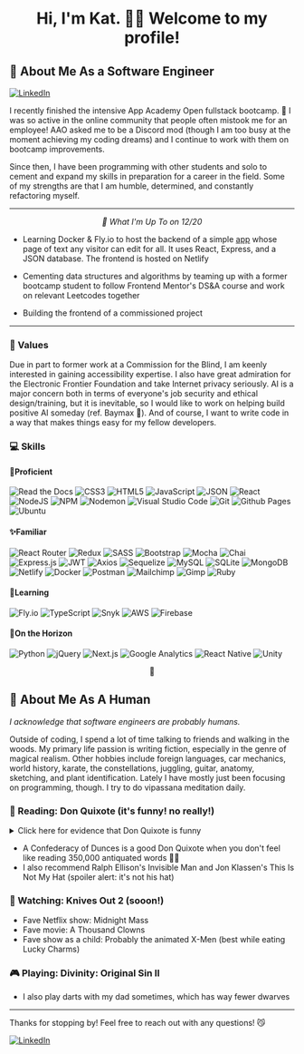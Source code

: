 <h1 align="center">Hi, I'm Kat. 🙋‍♀️ Welcome to my profile!</h1>

<h2>🤖 About Me As a Software Engineer</h2>

<a href="https://linkedin.com/in/katherine-peace" target="blank"> ![LinkedIn](https://img.shields.io/badge/linkedin-%230077B5.svg?style=for-the-badge&logo=linkedin&logoColor=white) </a> 

I recently finished the intensive App Academy Open fullstack bootcamp. 🏅 I was so active in the online community that people often mistook me for an employee! AAO asked me to be a Discord mod (though I am too busy at the moment achieving my coding dreams) and I continue to work with them on bootcamp improvements.


Since then, I have been programming with other students and solo to cement and expand my skills in preparation for a career in the field. Some of my strengths are that I am humble, determined, and constantly refactoring myself.

---

*<p align="center">📆 What I'm Up To on 12/20</p>*

- Learning Docker & Fly.io to host the backend of a simple [app](https://github.com/ktpeace/milkwall) whose page of text any visitor can edit for all. It uses React, Express, and a JSON database. The frontend is hosted on Netlify

- Cementing data structures and algorithms by teaming up with a former bootcamp student to follow Frontend Mentor's DS&A course and work on relevant Leetcodes together

- Building the frontend of a commissioned project

---


<h3>💟 Values</h3>

Due in part to former work at a Commission for the Blind, I am keenly interested in gaining accessibility expertise. I also have great admiration for the Electronic Frontier Foundation and take Internet privacy seriously. AI is a major concern both in terms of everyone's job security and ethical design/training, but it is inevitable, so I would like to work on helping build positive AI someday (ref. Baymax 💙). And of course, I want to write code in a way that makes things easy for my fellow developers.

<h3 align="left">💻 Skills</h3>

<h4 align="left">🌟Proficient</h4>

![Read the Docs](https://img.shields.io/badge/Read%20the%20Docs-8CA1AF.svg?style=for-the-badge&logo=Read-the-Docs&logoColor=white)
![CSS3](https://img.shields.io/badge/css3-%231572B6.svg?style=for-the-badge&logo=css3&logoColor=white)
![HTML5](https://img.shields.io/badge/html5-%23E34F26.svg?style=for-the-badge&logo=html5&logoColor=white)
![JavaScript](https://img.shields.io/badge/javascript-%23323330.svg?style=for-the-badge&logo=javascript&logoColor=%23F7DF1E)
![JSON](https://img.shields.io/badge/JSON-000000.svg?style=for-the-badge&logo=JSON&logoColor=white)
![React](https://img.shields.io/badge/react-%2320232a.svg?style=for-the-badge&logo=react&logoColor=%2361DAFB)
![NodeJS](https://img.shields.io/badge/node.js-6DA55F?style=for-the-badge&logo=node.js&logoColor=white)
![NPM](https://img.shields.io/badge/NPM-%23000000.svg?style=for-the-badge&logo=npm&logoColor=white)
![Nodemon](https://img.shields.io/badge/Nodemon-76D04B.svg?style=for-the-badge&logo=Nodemon&logoColor=white)
![Visual Studio Code](https://img.shields.io/badge/Visual%20Studio%20Code-0078d7.svg?style=for-the-badge&logo=visual-studio-code&logoColor=white)
![Git](https://img.shields.io/badge/git-%23F05033.svg?style=for-the-badge&logo=git&logoColor=white)
![Github Pages](https://img.shields.io/badge/GitHub%20Pages-222222.svg?style=for-the-badge&logo=GitHub-Pages&logoColor=white)
![Ubuntu](https://img.shields.io/badge/Ubuntu-E95420?style=for-the-badge&logo=ubuntu&logoColor=white)

<h4 align="left">✨Familiar</h4>

![React Router](https://img.shields.io/badge/React_Router-CA4245?style=for-the-badge&logo=react-router&logoColor=white)
![Redux](https://img.shields.io/badge/redux-%23593d88.svg?style=for-the-badge&logo=redux&logoColor=white)
![SASS](https://img.shields.io/badge/SASS-hotpink.svg?style=for-the-badge&logo=SASS&logoColor=white)
![Bootstrap](https://img.shields.io/badge/bootstrap-%23563D7C.svg?style=for-the-badge&logo=bootstrap&logoColor=white)
![Mocha](https://img.shields.io/badge/-mocha-%238D6748?style=for-the-badge&logo=mocha&logoColor=white)
![Chai](https://img.shields.io/badge/chai.js-323330?style=for-the-badge&logo=chai&logoColor=red)
![Express.js](https://img.shields.io/badge/express.js-%23404d59.svg?style=for-the-badge&logo=express&logoColor=%2361DAFB)
![JWT](https://img.shields.io/badge/JWT-black?style=for-the-badge&logo=JSON%20web%20tokens)
![Axios](https://img.shields.io/badge/Axios-5A29E4.svg?style=for-the-badge&logo=Axios&logoColor=white)
![Sequelize](https://img.shields.io/badge/Sequelize-52B0E7?style=for-the-badge&logo=Sequelize&logoColor=white)
![MySQL](https://img.shields.io/badge/mysql-%2300f.svg?style=for-the-badge&logo=mysql&logoColor=white)
![SQLite](https://img.shields.io/badge/sqlite-%2307405e.svg?style=for-the-badge&logo=sqlite&logoColor=white)
![MongoDB](https://img.shields.io/badge/MongoDB-%234ea94b.svg?style=for-the-badge&logo=mongodb&logoColor=white)
![Netlify](https://img.shields.io/badge/netlify-%23000000.svg?style=for-the-badge&logo=netlify&logoColor=#00C7B7)
![Docker](https://img.shields.io/badge/docker-%230db7ed.svg?style=for-the-badge&logo=docker&logoColor=white)
![Postman](https://img.shields.io/badge/Postman-FF6C37?style=for-the-badge&logo=postman&logoColor=white)
![Mailchimp](https://img.shields.io/badge/MailChimp-FFE01B.svg?style=for-the-badge&logo=MailChimp&logoColor=black)
![Gimp](https://img.shields.io/badge/GIMP-5C5543.svg?style=for-the-badge&logo=GIMP&logoColor=white)
![Ruby](https://img.shields.io/badge/ruby-%23CC342D.svg?style=for-the-badge&logo=ruby&logoColor=white)

<h4 align="left">📖Learning</h4>

![Fly.io](https://img.shields.io/static/v1?label=&message=fly.io&color=8561ea&style=for-the-badge)
![TypeScript](https://img.shields.io/badge/typescript-%23007ACC.svg?style=for-the-badge&logo=typescript&logoColor=white)
![Snyk](https://img.shields.io/badge/Snyk-4C4A73.svg?style=for-the-badge&logo=Snyk&logoColor=white)
![AWS](https://img.shields.io/badge/AWS-%23FF9900.svg?style=for-the-badge&logo=amazon-aws&logoColor=white)
![Firebase](https://img.shields.io/badge/Firebase-039BE5?style=for-the-badge&logo=Firebase&logoColor=white)

<h4 align="left">🌅On the Horizon</h4>

![Python](https://img.shields.io/badge/python-3670A0?style=for-the-badge&logo=python&logoColor=ffdd54)
![jQuery](https://img.shields.io/badge/jquery-%230769AD.svg?style=for-the-badge&logo=jquery&logoColor=white)
![Next.js](https://img.shields.io/badge/Next.js-000000.svg?style=for-the-badge&logo=nextdotjs&logoColor=white)
![Google Analytics](https://img.shields.io/badge/Google%20Analytics-E37400.svg?style=for-the-badge&logo=Google-Analytics&logoColor=white)
![React Native](https://img.shields.io/badge/react_native-%2320232a.svg?style=for-the-badge&logo=react&logoColor=%2361DAFB)
![Unity](https://img.shields.io/badge/unity-%23000000.svg?style=for-the-badge&logo=unity&logoColor=white)

<p align="center">🌿</p>

<h2>👩 About Me As A Human</h2>

*I acknowledge that software engineers are probably humans.*

Outside of coding, I spend a lot of time talking to friends and walking in the woods. My primary life passion is writing fiction, especially in the genre of magical realism. Other hobbies include foreign languages, car mechanics, world history, karate, the constellations, juggling, guitar, anatomy, sketching, and plant identification. Lately I have mostly just been focusing on programming, though. I try to do vipassana meditation daily. 

<h3>🐎 Reading: Don Quixote (it's funny! no really!)</h3>
<details><summary>Click here for evidence that Don Quixote is funny</summary> 

“Are you, sir knight, in love perchance?” asked he of the Grove of Don Quixote.

“By mischance I am,” replied Don Quixote; “though the ills arising from well-bestowed affections should be esteemed favours rather than misfortunes.”

“That is true,” returned he of the Grove, “if scorn did not unsettle our reason and understanding, for if it be excessive it looks like revenge.”

“I was never scorned by my lady,” said Don Quixote.

“Certainly not,” said Sancho, who stood close by, “for my lady is as a lamb, and softer than a roll of butter.”

<details><summary>um</summary> possibly that's made it worse</details>

</details>

- A Confederacy of Dunces is a good Don Quixote when you don't feel like reading 350,000 antiquated words 🌭🍩
- I also recommend Ralph Ellison's Invisible Man and Jon Klassen's This Is Not My Hat (spoiler alert: it's not his hat)

<h3>🍴 Watching: Knives Out 2 (sooon!)</h3>

- Fave Netflix show: Midnight Mass
- Fave movie: A Thousand Clowns
- Fave show as a child: Probably the animated X-Men (best while eating Lucky Charms)


<h3>🎮 Playing: Divinity: Original Sin II</h3>

- I also play darts with my dad sometimes, which has way fewer dwarves

--- 

Thanks for stopping by! Feel free to reach out with any questions! 😼 

<a href="https://linkedin.com/in/katherine-peace" target="blank"> ![LinkedIn](https://img.shields.io/badge/linkedin-%230077B5.svg?style=for-the-badge&logo=linkedin&logoColor=white) </a> 
